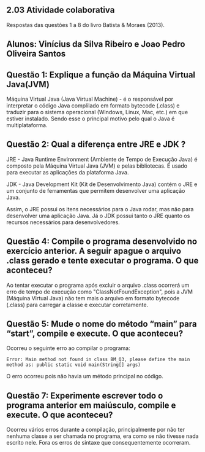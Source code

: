 ## 2.03 Atividade colaborativa
Respostas das questões 1 a 8 do livro Batista & Moraes (2013).

## Alunos: Vinícius da Silva Ribeiro e Joao Pedro Oliveira Santos

## Questão 1: Explique a função da Máquina Virtual Java(JVM)

Máquina Virtual Java (Java Virtual Machine) - é o responsável por interpretar o código Java complilado em formato bytecode (.class) e traduzir para o sistema operacional (Windows, Linux, Mac, etc.) em que estiver instalado. Sendo esse o principal motivo pelo qual o Java é multiplataforma.

## Questão 2: Qual a diferença entre JRE e JDK ?

JRE - Java Runtime Environment (Ambiente de Tempo de Execução Java) é composto pela Máquina Virtual Java (JVM) e pelas bibliotecas. É usado para executar as aplicações da plataforma Java.

JDK - Java Development Kit (Kit de Desenvolvimento Java) contém o JRE e um conjunto de ferramentas que permitem desenvolver uma aplicação Java.

Assim, o JRE possui os itens necessários para o Java rodar, mas não para desenvolver uma aplicação Java. Já o JDK possui tanto o JRE quanto os recursos necessários para desenvolvedores.

## Questão 4: Compile o programa desenvolvido no exercício anterior. A seguir apague o arquivo .class gerado e tente executar o programa. O que aconteceu?

Ao tentar executar o programa após excluir o arquivo .class ocorrerá um erro de tempo de execução como "ClassNotFoundException", pois a JVM (Máquina Virtual Java) não tem mais o arquivo em formato bytecode (.class) para carregar a classe e executar corretamente.

## Questão 5: Mude o nome do método “main” para “start”, compile e execute. O que aconteceu?
Ocorreu o seguinte erro ao compilar o programa:

`Error: Main method not found in class BM_Q3, please define the main method as:
   public static void main(String[] args)`
   
O erro ocorreu pois não havia um método principal no código.

## Questão 7: Experimente escrever todo o programa anterior em maiúsculo, compile e execute. O que aconteceu?
Ocorreu vários erros durante a compilação, principalmente por não ter nenhuma classe a ser chamada no programa, era como se não tivesse nada escrito nele. Fora os erros de sintaxe que consequentemente ocorreram.
